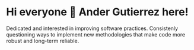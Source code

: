# Hi everyone 🤘 Ander Gutierrez here!

Dedicated and interested in improving software practices. Consistenly questioning ways to implement new methodologies that make code more robust and long-term reliable.
